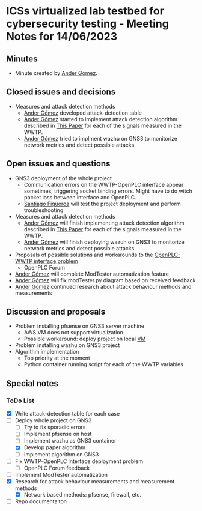 # ICSs virtualized lab testbed for cybersecurity testing - Meeting Notes for 14/06/2023

## Minutes

- Minute created by [Ander Gómez](https://github.com/gomezander).

## Closed issues and decisions

- Measures and attack detection methods
  -  [Ander Gómez](https://github.com/gomezander) developed attack-detection table
  -  [Ander Gómez](https://github.com/gomezander) started to implement attack detection algorithm described in [This Paper](https://www.sciencedirect.com/science/article/abs/pii/S1874548218301641) for each of the signals measured in the WWTP.
  -  [Ander Gómez](https://github.com/gomezander) tried to implment wazhu on GNS3 to monitorize network metrics and detect possible attacks

## Open issues and questions

- GNS3 deployment of the whole project
  - Communication errors on the WWTP-OpenPLC interface appear sometimes, triggering socket binding errors. Might have to do witch packet loss between interface and OpenPLC.
  - [Santiago Figueroa](https://github.com/sfl0r3nz05) will test the project deployment and perform troubleshooting
- Measures and attack detection methods
  -  [Ander Gómez](https://github.com/gomezander) will finish implementing attack detection algorithm described in [This Paper](https://www.sciencedirect.com/science/article/abs/pii/S1874548218301641) for each of the signals measured in the WWTP.
  -  [Ander Gómez](https://github.com/gomezander) will finish deploying wazuh on GNS3 to monitorize network metrics and detect possible attacks
- Proposals of possible solutions and workarounds to the [OpenPLC-WWTP interface problem](https://github.com/sfl0r3nz05/ICSsVirtualForCiberSec/issues/29)
  - OpenPLC Forum
- [Ander Gómez](https://github.com/gomezander) will complete ModTester automatization feature
- [Ander Gómez](https://github.com/gomezander) will fix modTester.py diagram based on received feedback
- [Ander Gómez](https://github.com/gomezander) continued research about attack behaviour methods and measurements

## Discussion and proposals

- Problem installing pfsense on GNS3 server machine
  - AWS VM does not support virtualization
  - Possible workaround: deploy project on local [VM](https://documentation.wazuh.com/current/deployment-options/virtual-machine/virtual-machine.html)
- Problem installing wazhu on GNS3 project
- Algorithm implementation
  - Top priority at the moment
  - Python container running script for each of the WWTP variables

## Special notes

### ToDo List

- [x] Write attack-detection table for each case
- [ ] Deploy whole project on GNS3
  - [ ] Try to fix sporadic errors
  - [ ] Implement pfsense on host
  - [ ] Implement wazhu as GNS3 container
  - [x] Develop paper algorithm
  - [ ] implement algorithm on GNS3
- [ ] Fix WWTP-OpenPLC interface deployment problem
  - [ ] OpenPLC Forum feedback
- [ ] Implement ModTester automatization
- [x] Research for attack behaviour measurements and measurement methods
  - [x] Network based methods: pfsense, firewall, etc.
- [ ] Repo documentaiton
